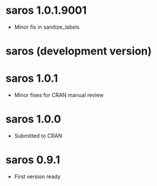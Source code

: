 <!-- NEWS.md is maintained by https://cynkra.github.io/fledge, do not edit -->

# saros 1.0.1.9001

* Minor fix in sanitize_labels


# saros (development version)

# saros 1.0.1

* Minor fixes for CRAN manual review

# saros 1.0.0

* Submitted to CRAN

# saros 0.9.1

* First version ready
